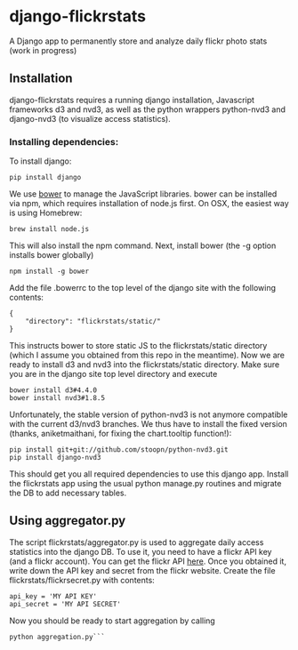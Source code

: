 # django-flickrstats

A Django app to permanently store and analyze daily flickr photo stats (work in progress)

## Installation

django-flickrstats requires a running django installation, Javascript frameworks d3 and nvd3, as well as the python wrappers python-nvd3 and django-nvd3 (to visualize access statistics).

### Installing dependencies:

To install django:
```
pip install django
```

We use [bower](http://bower.io) to manage the JavaScript libraries. bower can be installed via npm, which requires installation of node.js first. On OSX, the easiest way is using Homebrew:  

```
brew install node.js
```
This will also install the npm command. Next, install bower (the -g option installs bower globally)

```
npm install -g bower
```

Add the file .bowerrc to the top level of the django site with the following contents:
```
{
    "directory": "flickrstats/static/"
}
```

This instructs bower to store static JS to the flickrstats/static directory (which I assume you obtained from this repo in the meantime). Now we are ready to install d3 and nvd3 into the flickrstats/static directory. Make sure you are in the django site top level directory and execute

```
bower install d3#4.4.0
bower install nvd3#1.8.5
```

Unfortunately, the stable version of python-nvd3 is not anymore compatible with the current d3/nvd3 branches. We thus have to install the fixed version (thanks, aniketmaithani, for fixing the chart.tooltip function!):

```
pip install git+git://github.com/stoopn/python-nvd3.git
pip install django-nvd3
```

This should get you all required dependencies to use this django app. Install the flickrstats app using the usual python manage.py routines and migrate the DB to add necessary tables.

## Using aggregator.py

The script flickrstats/aggregator.py is used to aggregate daily access statistics into the django DB. To use it, you need to have a flickr API key (and a flickr account). You can get the flickr API [here](https://www.flickr.com/services/api/misc.api_keys.html). Once you obtained it, write down the API key and secret from the flickr website. Create the file flickrstats/flickrsecret.py with contents:
```
api_key = 'MY API KEY'
api_secret = 'MY API SECRET'
```
Now you should be ready to start aggregation by calling
```
python aggregation.py```
```
